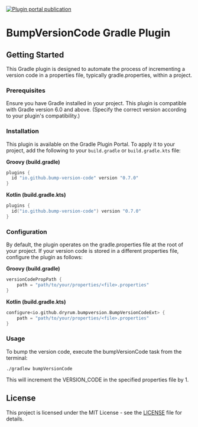 [![Plugin portal publication](https://img.shields.io/gradle-plugin-portal/v/io.github.dryrum.bump-version-code
)](https://plugins.gradle.org/plugin/io.github.dryrum.bump-version-code)

# BumpVersionCode Gradle Plugin

## Getting Started
This Gradle plugin is designed to automate the process of incrementing a version code in a properties file, typically gradle.properties, within a project.

### Prerequisites

Ensure you have Gradle installed in your project. This plugin is compatible with Gradle version 6.0 and above. (Specify the correct version according to your plugin's compatibility.)

### Installation

This plugin is available on the Gradle Plugin Portal. To apply it to your project, add the following to your `build.gradle` or `build.gradle.kts` file:

**Groovy (build.gradle)**
```groovy
plugins {
  id "io.github.bump-version-code" version "0.7.0"
}
```

**Kotlin (build.gradle.kts)**
```kotlin
plugins {
  id("io.github.bump-version-code") version "0.7.0"
}
```

### Configuration
By default, the plugin operates on the gradle.properties file at the root of your project. If your version code is stored in a different properties file, configure the plugin as follows:

**Groovy (build.gradle)**
```groovy
versionCodePropPath {
    path = "path/to/your/properties/<file>.properties"
}
```

**Kotlin (build.gradle.kts)**
```kotlin
configure<io.github.dryrum.bumpversion.BumpVersionCodeExt> {
    path = "path/to/your/properties/<file>.properties"
}
```

### Usage
To bump the version code, execute the bumpVersionCode task from the terminal:
```shell
./gradlew bumpVersionCode
```
This will increment the VERSION_CODE in the specified properties file by 1.

## License

This project is licensed under the MIT License - see the [LICENSE](../LICENSE.txt) file for details.